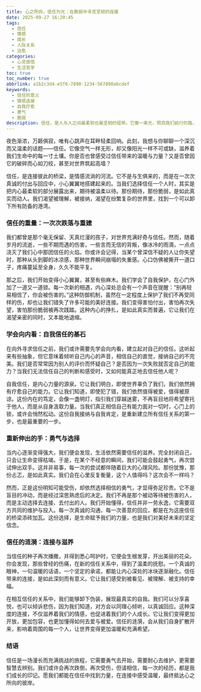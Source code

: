 ```yaml
---
title: 心之所向，信任为光：在脆弱中寻觅坚韧的连接
date: 2025-09-27 16:20:45
tags:
  - 信任
  - 情感
  - 成长
  - 人际关系
  - 治愈
categories:
  - 心灵感悟
  - 生活哲学
toc: true
toc_number: true
abbrlink: a1b2c3d4-e5f6-7890-1234-567890abcdef
keywords:
  - 信任的意义
  - 情感连接
  - 自我疗愈
  - 勇气
  - 脆弱
description: 信任，是人与人之间最柔软也最坚韧的纽带。它像一束光，照亮我们前行的路，却也可能在瞬间熄灭，留下无尽的黑暗。这篇文章，不讲故事，只与你一同探寻信任的真谛，感受它在内心深处激起的涟漪，以及我们如何在一次次跌落与重建中，学会勇敢地再次伸出双手，拥抱那份来之不易的连接。愿我们都能在信任中找到力量，在连接中感受温暖。
---
```


夜色渐浓，万籁俱寂，唯有心跳声在耳畔轻柔回响。此刻，我想与你聊聊一个深沉而又温柔的话题——信任。它像空气一样无形，却又像阳光一样不可或缺，滋养着我们生命中的每一寸土壤。你是否也曾感受过信任带来的温暖与力量？又是否曾因它的破碎而心如刀绞，甚至对世界筑起高墙？

信任，是连接彼此的桥梁，是情感流淌的河流。它不是与生俱来的，而是在一次次真诚的付出与回应中，小心翼翼地搭建起来的。当我们选择信任一个人时，其实是把内心最柔软的部分展露出来，期待被温柔以待。那份期待，那份脆弱，是如此真实而动人。我们渴望被理解，被接纳，渴望在纷繁复杂的世界里，找到一个可以卸下所有防备的港湾。

### 信任的重量：一次次跌落与重建

我们都曾是那个毫无保留、天真烂漫的孩子，对世界充满好奇与信任。然而，随着岁月的流逝，一些不期而遇的伤害，一些言而无信的背叛，像冰冷的雨滴，一点点浇灭了我们心中那团信任的火焰。你或许会记得，当某个曾深信不疑的人让你失望时，那种从头到脚的冰凉感，那种世界瞬间崩塌的失重感。心口仿佛被撕开一道口子，疼痛蔓延至全身，久久不能平复。

那之后，我们开始变得小心翼翼，甚至有些麻木。我们学会了自我保护，在心门外加了一道又一道锁。每一次新的相遇，内心深处总会有一个声音在提醒：“别再轻易相信了，你会被伤害的。”这种防御机制，虽然在一定程度上保护了我们不再受同样的伤，却也让我们错失了许多可能的美好连接。我们变得害怕付出，害怕再次失望，害怕那份脆弱被再次践踏。这种内心的挣扎，是如此真实而普遍，它让我们在渴望亲密的同时，又本能地退缩。

### 学会向内看：自我信任的基石

在向外寻求信任之前，我们或许需要先学会向内看，建立起对自己的信任。这听起来有些抽象，但它意味着倾听自己内心的声音，相信自己的直觉，接纳自己的不完美。我们是否常常因为别人的评价而怀疑自己？是否因为一次失败就否定自己的能力？当我们无法信任自己的判断和感受时，又如何能真正地去信任他人呢？

自我信任，是内心力量的源泉。它让我们明白，即使世界辜负了我们，我们依然拥有疗愈自己的能力。它让我们知道，即使犯了错，我们依然值得被爱，值得被原谅。这份内在的笃定，会像一盏明灯，指引我们穿越迷雾，不再盲目地将希望寄托于他人，而是从自身汲取力量。当我们真正相信自己有能力面对一切时，心门上的锁，或许会悄然松动。这份自我接纳与自我肯定，是重新建立所有信任关系的第一步，也是最重要的一步。

### 重新伸出的手：勇气与选择

当内心逐渐变得强大，我们便会发现，生活依然需要信任的滋养。完全封闭自己，只会让生命变得枯竭。于是，在某个不经意的瞬间，我们可能会鼓起勇气，再次尝试伸出双手。这并非易事，每一次的尝试都伴随着巨大的心理风险。那份犹豫，那份忐忑，是如此真实。我们会在心里反复衡量，这个人值得吗？这次会不一样吗？

然而，正是这份明知可能受伤，却依然选择相信的勇气，才显得弥足珍贵。它不是盲目的冲动，而是经过深思熟虑后的决定。我们不再是那个被动等待被伤害的人，而是主动选择去连接、去付出的人。我们开始懂得，信任并非一劳永逸，它需要双方共同的维护与投入。每一次真诚的沟通，每一次善意的回应，都是在为这座信任的桥梁添砖加瓦。这份选择，是生命赋予我们的力量，也是我们对美好未来的坚定信念。

### 信任的涟漪：连接与滋养

当信任的种子再次播撒，并得到悉心呵护时，它便会生根发芽，开出美丽的花朵。你会发现，那些曾经的伤痛，在新的信任关系中，得到了温柔的抚慰。一个真诚的眼神，一句温暖的话语，一个坚定的承诺，都能让内心深处的冰块逐渐融化。信任带来的连接，是如此深刻而有意义。它让我们感受到被看见、被理解、被支持的幸福。

在相互信任的关系中，我们能够卸下伪装，展现最真实的自我。我们可以分享喜悦，也可以倾诉悲伤，因为我们知道，对方会以同理心倾听，以真诚回应。这种深度的连接，不仅滋养着我们的情感，也促进着我们的个人成长。它让我们变得更加开放，更加包容，也更加懂得如何去爱与被爱。信任的涟漪，会从我们自身扩散开来，影响着周围的每一个人，让世界变得更加温暖和充满希望。

### 结语

信任是一场漫长而充满挑战的旅程，它需要勇气去开始，需要耐心去维护，更需要智慧去辨别。我们或许会再次跌倒，再次受伤，但请相信，每一次的经历，都是我们成长的印记。愿我们都能在信任中找到力量，在连接中感受温暖，最终抵达心之所向的彼岸。